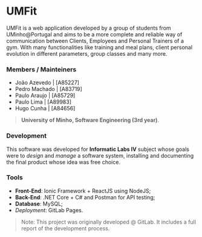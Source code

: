 # UMFit

UMFit is a web application developed by a group of students from UMinho@Portugal and aims to be a more complete and reliable way of communication between Clients, Employees and Personal Trainers of a gym. With many functionalities like training and meal plans, client personal evolution in different parameters, group classes and many more.

### Members / Mainteiners 

- João Azevedo    | [A85227]
- Pedro Machado  | [A83719]
- Paulo Araujo   | [A85729]
- Paulo Lima     | [A89983]
- Hugo Cunha     | [A84656]

>**University of Minho, Software Engineering (3rd year)**.

### Development

This software was developed for **Informatic Labs IV** subject whose goals were to *design* and *manage* a software system, installing and documenting the final product whose idea was free choice.

### Tools

  - **Front-End**: Ionic Framework + ReactJS using NodeJS;
  - **Back-End**: .NET Core + C# and Postman for API testing;
  - **Database**: MySQL;
  - *Deployment*: GitLab Pages.

> Note: This project was originally developed @ GitLab. It includes a full report of the development process. 
